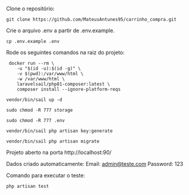 Clone o repositório:

```git clone https://github.com/MateusAntunes95/carrinho_compra.git```

Crie o arquivo .env a partir de .env.example.

``` cp .env.example .env ```

Rode os seguintes comandos na raiz do projeto:
```
 docker run --rm \
    -u "$(id -u):$(id -g)" \
    -v $(pwd):/var/www/html \
    -w /var/www/html \
    laravelsail/php81-composer:latest \
    composer install --ignore-platform-reqs
```

``` 
vendor/bin/sail up -d
```

``` 
sudo chmod -R 777 storage
```

```
sudo chmod -R 777 .env
```

``` 
vendor/bin/sail php artisan key:generate
 ```

``` 
vendor/bin/sail php artisan migrate
```

Projeto aberto na porta http://localhost:90/

Dados criado automaticamente:
Email: admin@teste.com
Password: 123

Comando para executar o teste:
```
php artisan test
```
